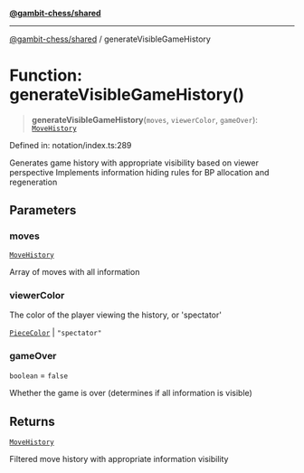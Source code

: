 [**@gambit-chess/shared**](../README.md)

***

[@gambit-chess/shared](../globals.md) / generateVisibleGameHistory

# Function: generateVisibleGameHistory()

> **generateVisibleGameHistory**(`moves`, `viewerColor`, `gameOver`): [`MoveHistory`](../type-aliases/MoveHistory.md)

Defined in: notation/index.ts:289

Generates game history with appropriate visibility based on viewer perspective
Implements information hiding rules for BP allocation and regeneration

## Parameters

### moves

[`MoveHistory`](../type-aliases/MoveHistory.md)

Array of moves with all information

### viewerColor

The color of the player viewing the history, or 'spectator'

[`PieceColor`](../type-aliases/PieceColor.md) | `"spectator"`

### gameOver

`boolean` = `false`

Whether the game is over (determines if all information is visible)

## Returns

[`MoveHistory`](../type-aliases/MoveHistory.md)

Filtered move history with appropriate information visibility
